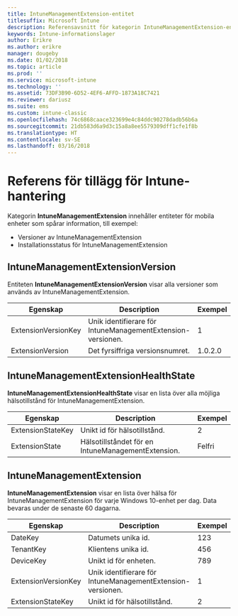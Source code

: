 ```yaml
---
title: IntuneManagementExtension-entitet
titlesuffix: Microsoft Intune
description: Referensavsnitt för kategorin IntuneManagementExtension-entitet för entitetssamlingar i API för Intune-informationslager.
keywords: Intune-informationslager
author: Erikre
ms.author: erikre
manager: dougeby
ms.date: 01/02/2018
ms.topic: article
ms.prod: ''
ms.service: microsoft-intune
ms.technology: ''
ms.assetid: 73DF3B90-6D52-4EF6-AFFD-1873A18C7421
ms.reviewer: dariusz
ms.suite: ems
ms.custom: intune-classic
ms.openlocfilehash: 74c6868caace323699e4c84ddc90278dadb56b6a
ms.sourcegitcommit: 21db583d6a9d3c15a8a8ee5579309dff1cfe1f8b
ms.translationtype: HT
ms.contentlocale: sv-SE
ms.lasthandoff: 03/16/2018
---
```

# <a name="reference-for-intune-management-extension"></a>Referens för tillägg för Intune-hantering

Kategorin **IntuneManagementExtension** innehåller entiteter för mobila enheter som spårar information, till exempel:

  -  Versioner av IntuneManagementExtension
  -  Installationsstatus för IntuneManagementExtension

## <a name="intunemanagementextensionversion"></a>IntuneManagementExtensionVersion

Entiteten **IntuneManagementExtensionVersion** visar alla versioner som används av IntuneManagementExtension.

| Egenskap  | Description | Exempel |
|---------|------------|--------|
| ExtensionVersionKey |Unik identifierare för IntuneManagementExtension-versionen. | 1 |
| ExtensionVersion |Det fyrsiffriga versionsnumret. |1.0.2.0 |

## <a name="intunemanagementextensionhealthstate"></a>IntuneManagementExtensionHealthState

**IntuneManagementExtensionHealthState** visar en lista över alla möjliga hälsotillstånd för IntuneManagementExtension.

| Egenskap  | Description | Exempel |
|---------|------------|--------|
| ExtensionStateKey |Unikt id för hälsotillstånd. | 2 |
| ExtensionState |Hälsotillståndet för en IntuneManagementExtension. | Felfri |

## <a name="intunemanagementextension"></a>IntuneManagementExtension

**IntuneManagementExtension** visar en lista över hälsa för IntuneManagementExtension för varje Windows 10-enhet per dag.
Data bevaras under de senaste 60 dagarna. 

| Egenskap  | Description | Exempel |
|---------|------------|--------|
| DateKey |Datumets unika id. | 123 |
| TenantKey |Klientens unika id. | 456 |
| DeviceKey |Unikt id för enheten. | 789 |
| ExtensionVersionKey |Unik identifierare för IntuneManagementExtension-versionen. | 1 |
| ExtensionStateKey|Unikt id för hälsotillstånd. | 2 |